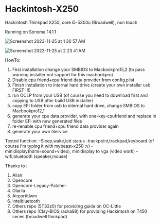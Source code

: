 # Hackintosh-X250
Hackintosh Thinkpad X250, core i5-5300u (Broadwell), non touch

Running on Sonoma 14.1.1

![Screenshot 2023-11-25 at 1 30 57 AM](https://github.com/nhd0/Hackintosh-X250/assets/87226235/52e6b8b7-3f64-43aa-99e0-9dae012ad98d)

![Screenshot 2023-11-25 at 2 23 41 AM](https://github.com/nhd0/Hackintosh-X250/assets/87226235/602de0a5-70d4-4cde-a074-4046497d0245)

HowTo:
1. First installation change your SMBIOS to Macbookpro15,2 (to pass warning installer not support for this macbookpro)
2. Disable cpu friend+cpu friend data provider from config.plist
3. Finish installation to internal hard drive (create your own installer usb FIRST !!!)
4. run OCLP from your USB (of course you need to download first and copying to USB after build USB installer)
5. copy EFI folder from usb to internal hard drive, change SMBIOS to Macbookpro12,1
6. generate your cpu data provider, with one-key-cpufriend and replace in folder EFI with new generated files
7. re-renable cpu friend+cpu friend data provider again
8. generate your own iService

Tested function:
-Sleep,wake,led status
-trackpoint,trackpad,keyboard (of course i'm typing it with mybeast-x250 :v)
-minidisplay(hdmi=sound+video), minidisplay to vga (video work)
-wifi,bluetooth (speaker,mouse)

Thanks to :
1. Allah
2. Opencore
3. Opencore-Legacy-Patcher
4. Olarila
5. Airportitlwm
6. Intelbluetooth
7. Others repo (5T33z0) for providing guide on OC-Little
8. Others repo (Clay-BIOS,racka98) for providing Hackintosh on T450 series (broadwell thinkpad)

